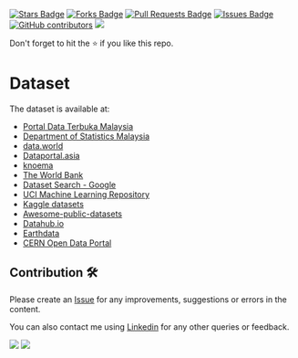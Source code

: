 <a href="https://github.com/drshahizan/research-material/stargazers"><img src="https://img.shields.io/github/stars/drshahizan/research-material" alt="Stars Badge"/></a>
<a href="https://github.com/drshahizan/research-material/network/members"><img src="https://img.shields.io/github/forks/drshahizan/research-material" alt="Forks Badge"/></a>
<a href="https://github.com/drshahizan/research-material/pulls"><img src="https://img.shields.io/github/issues-pr/drshahizan/research-material" alt="Pull Requests Badge"/></a>
<a href="https://github.com/drshahizan/research-material/issues"><img src="https://img.shields.io/github/issues/drshahizan/research-material" alt="Issues Badge"/></a>
<a href="https://github.com/drshahizan/research-material/graphs/contributors"><img alt="GitHub contributors" src="https://img.shields.io/github/contributors/drshahizan/research-material?color=2b9348"></a>
![](https://visitor-badge.glitch.me/badge?page_id=drshahizan/research-material)

Don't forget to hit the :star: if you like this repo.

# Dataset
The dataset is available at:
* [Portal Data Terbuka Malaysia](https://www.data.gov.my/data/ms_MY/dataset)
* [Department of Statistics Malaysia](https://www.dosm.gov.my/v1/index.php?r=column3/accordion&menu_id=amZNeW9vTXRydTFwTXAxSmdDL1J4dz09)
* [data.world](https://data.world/datasets/malaysia)
* [Dataportal.asia](https://dataportal.asia/dataset?vocab_economy_names=Malaysia)
* [knoema](https://knoema.com/atlas/Malaysia/datasets)
* [The World Bank](https://data.worldbank.org/country/MY)
* [Dataset Search - Google](https://datasetsearch.research.google.com/)
* [UCI Machine Learning Repository](https://archive.ics.uci.edu/ml/datasets.php)
* [Kaggle datasets](https://www.kaggle.com/datasets)
* [Awesome-public-datasets](https://github.com/awesomedata/awesome-public-datasets)
* [Datahub.io](https://datahub.io/collections)
* [Earthdata](https://www.earthdata.nasa.gov/)
* [CERN Open Data Portal](http://opendata.cern.ch/)

## Contribution 🛠️
Please create an [Issue](https://github.com/drshahizan/research-material/issues) for any improvements, suggestions or errors in the content.

You can also contact me using [Linkedin](https://www.linkedin.com/in/drshahizan/) for any other queries or feedback.

![](https://komarev.com/ghpvc/?username=drshahizan&label=Views&color=0e75b6&style=flat)
![](https://hit.yhype.me/github/profile?user_id=81284918)
